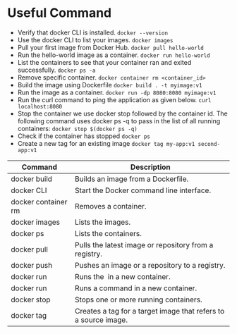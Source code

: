 # Useful Command

- Verify that docker CLI is installed.
`docker --version`
- Use the docker CLI to list your images.
`docker images`
- Pull your first image from Docker Hub.
`docker pull hello-world`
- Run the hello-world image as a container.
`docker run hello-world`
- List the containers to see that your container ran and exited successfully.
`docker ps -a`
- Remove specific container.
`docker container rm <container_id>`
- Build the image using Dockerfile
`docker build . -t myimage:v1`
- Run the image as a container.
`docker run -dp 8080:8080 myimage:v1`
- Run the curl command to ping the application as given below.
`curl localhost:8080`
- Stop the container we use docker stop followed by the container id. The following command uses docker ps -q to pass in the list of all running containers:
`docker stop $(docker ps -q)`
- Check if the container has stopped
`docker ps`
- Create a new tag for an existing image
`docker tag my-app:v1 second-app:v1`


| Command              | Description                                                        |
|----------------------|--------------------------------------------------------------------|
| docker build         | Builds an image from a Dockerfile.                                 |
| docker CLI           | Start the Docker command line interface.                           |
| docker container rm  | Removes a container.                                               |
| docker images        | Lists the images.                                                  |
| docker ps            | Lists the containers.                                              |
| docker pull          | Pulls the latest image or repository from a registry.              |
| docker push          | Pushes an image or a repository to a registry.                      |
| docker run           | Runs the <image name> in a new container.                           |
| docker run           | Runs a command in a new container.                                  |
| docker stop          | Stops one or more running containers.                               |
| docker tag           | Creates a tag for a target image that refers to a source image.     |
